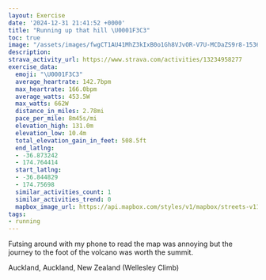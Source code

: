 ```yaml
---
layout: Exercise
date: '2024-12-31 21:41:52 +0000'
title: "Running up that hill \U0001F3C3"
toc: true
image: "/assets/images/fwgCT1AU41MhZ3kIxB0o1Gh8VJvOR-V7U-MCDaZS9r8-1536x2048.jpg.jpeg"
description:
strava_activity_url: https://www.strava.com/activities/13234958277
exercise_data:
  emoji: "\U0001F3C3"
  average_heartrate: 142.7bpm
  max_heartrate: 166.0bpm
  average_watts: 453.5W
  max_watts: 662W
  distance_in_miles: 2.78mi
  pace_per_mile: 8m45s/mi
  elevation_high: 131.0m
  elevation_low: 10.4m
  total_elevation_gain_in_feet: 508.5ft
  end_latlng:
  - -36.873242
  - 174.764414
  start_latlng:
  - -36.844829
  - 174.75698
  similar_activities_count: 1
  similar_activities_trend: 0
  mapbox_image_url: https://api.mapbox.com/styles/v1/mapbox/streets-v11/static/path-5+787af2-1.0(zr%7B_Fqcsi%60%40%5EL%60%40IL%3F%60%40B%60%40Jb%40%3Fj%40BJAZOd%40D%5EFLGLg%40Zy%40d%40mC%3FUPk%40%40SJq%40H%5BLWL%7B%40HU%40YDAh%40F%60AXr%40XL%3FVPp%40T~Bj%40FFB_%40HI%7C%40%5Cv%40f%40jA%5ChAb%40f%40F%7CCdAFADIR%7DAX%7D%40PW%5ESd%40IXAd%40BXAn%40ShAI%60AE%60%40Md%40%40n%40Jr%40EdAMZK%5EEjAYF%3F%60B%5Cn%40DXQ%60%40GZIn%40a%40XYPc%40LkBJc%40BGf%40C%5CDxBx%40LHHPVFHA%40C%3FOQk%40Bc%40nAqEXy%40FEZF%5ETp%40TB%3FTRPFH%3F%60%40JT%40bBOl%40%40d%40HNFt%40Pj%40n%40l%40TPEjAPj%40IPDJLLZbAtAf%40l%40t%40lANn%40Jn%40NlBEL%40f%40b%40hBPf%40Xh%40dAnAbA~Ab%40%60Al%40fAXlAG%5D%40INKT%3FNJRr%40FSFw%40FKHG%5CMRSx%40e%40%5C%5BHCN%40XOvB%7BAf%40YdAOJIVcBFs%40Hc%40%3FDFw%40NoAJc%40JiAAKMOsAYEGL_AN_BDKp%40k%40vDwDXUf%40m%40NKNALyBGe%40Me%40Gq%40KWEUBOJO),pin-s-s+e5b22e(174.75657,-36.8467),pin-s-f+89ae00(174.76361999999997,-36.87192999999996)/auto/800x800?access_token=pk.eyJ1Ijoiam9zaGJlY2ttYW4iLCJhIjoiY205eWR2aDd1MWZ6djJrbXc4a3M0bWZleiJ9.XiG9OWkNcZk2QzjJbxLB4A
tags:
- running
---
```


Futsing around with my phone to read the map was annoying but the journey to the foot of the volcano was worth the summit.

Auckland, Auckland, New Zealand (Wellesley Climb)
